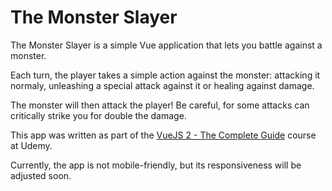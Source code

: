 # The Monster Slayer

The Monster Slayer is a simple Vue application that lets you battle against a monster. 

Each turn, the player takes a simple action against the monster: attacking it normaly, unleashing a special attack against it or healing against damage.

The monster will then attack the player! Be careful, for some attacks can critically strike you for double the damage.

This app was written as part of the [VueJS 2 - The Complete Guide](https://www.udemy.com/vuejs-2-the-complete-guide) course at Udemy. 

Currently, the app is not mobile-friendly, but its responsiveness will be adjusted soon.
